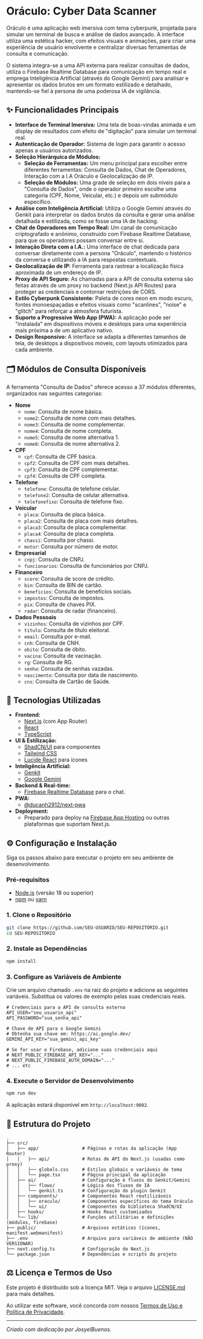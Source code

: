 
# Oráculo: Cyber Data Scanner

Oráculo é uma aplicação web imersiva com tema cyberpunk, projetada para simular um terminal de busca e análise de dados avançado. A interface utiliza uma estética hacker, com efeitos visuais e animações, para criar uma experiência de usuário envolvente e centralizar diversas ferramentas de consulta e comunicação.

O sistema integra-se a uma API externa para realizar consultas de dados, utiliza o Firebase Realtime Database para comunicação em tempo real e emprega Inteligência Artificial (através do Google Gemini) para analisar e apresentar os dados brutos em um formato estilizado e detalhado, mantendo-se fiel à persona de uma poderosa IA de vigilância.

## ✨ Funcionalidades Principais

- **Interface de Terminal Imersiva:** Uma tela de boas-vindas animada e um display de resultados com efeito de "digitação" para simular um terminal real.
- **Autenticação de Operador:** Sistema de login para garantir o acesso apenas a usuários autorizados.
- **Seleção Hierárquica de Módulos:**
    - **Seleção de Ferramentas:** Um menu principal para escolher entre diferentes ferramentas: Consulta de Dados, Chat de Operadores, Interação com a I.A Oráculo e Geolocalização de IP.
    - **Seleção de Módulos:** Uma grade de seleção em dois níveis para a "Consulta de Dados", onde o operador primeiro escolhe uma categoria (CPF, Nome, Veicular, etc.) e depois um submódulo específico.
- **Análise com Inteligência Artificial:** Utiliza o Google Gemini através do Genkit para interpretar os dados brutos da consulta e gerar uma análise detalhada e estilizada, como se fosse uma IA de hacking.
- **Chat de Operadores em Tempo Real:** Um canal de comunicação criptografado e anônimo, construído com Firebase Realtime Database, para que os operadores possam conversar entre si.
- **Interação Direta com a I.A.:** Uma interface de chat dedicada para conversar diretamente com a persona "Oráculo", mantendo o histórico da conversa e utilizando a IA para respostas contextuais.
- **Geolocalização de IP:** Ferramenta para rastrear a localização física aproximada de um endereço de IP.
- **Proxy de API Seguro:** As chamadas para a API de consulta externa são feitas através de um proxy no backend (Next.js API Routes) para proteger as credenciais e contornar restrições de CORS.
- **Estilo Cyberpunk Consistente:** Paleta de cores neon em modo escuro, fontes monoespaçadas e efeitos visuais como "scanlines", "noise" e "glitch" para reforçar a atmosfera futurista.
- **Suporte a Progressive Web App (PWA):** A aplicação pode ser "instalada" em dispositivos móveis e desktops para uma experiência mais próxima a de um aplicativo nativo.
- **Design Responsivo:** A interface se adapta a diferentes tamanhos de tela, de desktops a dispositivos móveis, com layouts otimizados para cada ambiente.

## 🗂️ Módulos de Consulta Disponíveis

A ferramenta "Consulta de Dados" oferece acesso a 37 módulos diferentes, organizados nas seguintes categorias:

-   **Nome**
    -   `nome`: Consulta de nome básica.
    -   `nome2`: Consulta de nome com mais detalhes.
    -   `nome3`: Consulta de nome complementar.
    -   `nome4`: Consulta de nome completa.
    -   `nome5`: Consulta de nome alternativa 1.
    -   `nome6`: Consulta de nome alternativa 2.
-   **CPF**
    -   `cpf`: Consulta de CPF básica.
    -   `cpf2`: Consulta de CPF com mais detalhes.
    -   `cpf3`: Consulta de CPF complementar.
    -   `cpf4`: Consulta de CPF completa.
-   **Telefone**
    -   `telefone`: Consulta de telefone celular.
    -   `telefone2`: Consulta de celular alternativa.
    -   `telefonefixo`: Consulta de telefone fixo.
-   **Veicular**
    -   `placa`: Consulta de placa básica.
    -   `placa2`: Consulta de placa com mais detalhes.
    -   `placa3`: Consulta de placa complementar.
    -   `placa4`: Consulta de placa completa.
    -   `chassi`: Consulta por chassi.
    -   `motor`: Consulta por número de motor.
-   **Empresarial**
    -   `cnpj`: Consulta de CNPJ.
    -   `funcionarios`: Consulta de funcionários por CNPJ.
-   **Financeiro**
    -   `score`: Consulta de score de crédito.
    -   `bin`: Consulta de BIN de cartão.
    -   `beneficios`: Consulta de benefícios sociais.
    -   `impostos`: Consulta de impostos.
    -   `pix`: Consulta de chaves PIX.
    -   `radar`: Consulta de radar (financeiro).
-   **Dados Pessoais**
    -   `vizinhos`: Consulta de vizinhos por CPF.
    -   `titulo`: Consulta de título eleitoral.
    -   `email`: Consulta por e-mail.
    -   `cnh`: Consulta de CNH.
    -   `obito`: Consulta de óbito.
    -   `vacina`: Consulta de vacinação.
    -   `rg`: Consulta de RG.
    -   `senha`: Consulta de senhas vazadas.
    -   `nascimento`: Consulta por data de nascimento.
    -   `cns`: Consulta de Cartão de Saúde.


## 🚀 Tecnologias Utilizadas

- **Frontend:**
  - [Next.js](https://nextjs.org/) (com App Router)
  - [React](https://reactjs.org/)
  - [TypeScript](https://www.typescriptlang.org/)
- **UI & Estilização:**
  - [ShadCN/UI](https://ui.shadcn.com/) para componentes
  - [Tailwind CSS](https://tailwindcss.com/)
  - [Lucide React](https://lucide.dev/) para ícones
- **Inteligência Artificial:**
  - [Genkit](https://firebase.google.com/docs/genkit)
  - [Google Gemini](https://ai.google.dev/)
- **Backend & Real-time:**
  - [Firebase Realtime Database](https://firebase.google.com/docs/database) para o chat.
- **PWA:**
  - [@ducanh2912/next-pwa](https://www.npmjs.com/package/@ducanh2912/next-pwa)
- **Deployment:**
  - Preparado para deploy na [Firebase App Hosting](https://firebase.google.com/docs/hosting) ou outras plataformas que suportam Next.js.

## ⚙️ Configuração e Instalação

Siga os passos abaixo para executar o projeto em seu ambiente de desenvolvimento.

### Pré-requisitos

- [Node.js](https://nodejs.org/) (versão 18 ou superior)
- [npm](https://www.npmjs.com/) ou [yarn](https://yarnpkg.com/)

### 1. Clone o Repositório

```bash
git clone https://github.com/SEU-USUARIO/SEU-REPOSITORIO.git
cd SEU-REPOSITORIO
```

### 2. Instale as Dependências

```bash
npm install
```

### 3. Configure as Variáveis de Ambiente

Crie um arquivo chamado `.env` na raiz do projeto e adicione as seguintes variáveis. Substitua os valores de exemplo pelas suas credenciais reais.

```env
# Credenciais para a API de consulta externa
API_USER="seu_usuario_api"
API_PASSWORD="sua_senha_api"

# Chave de API para o Google Gemini
# Obtenha sua chave em: https://ai.google.dev/
GEMINI_API_KEY="sua_gemini_api_key"

# Se for usar o Firebase, adicione suas credenciais aqui
# NEXT_PUBLIC_FIREBASE_API_KEY="..."
# NEXT_PUBLIC_FIREBASE_AUTH_DOMAIN="..."
# ... etc
```

### 4. Execute o Servidor de Desenvolvimento

```bash
npm run dev
```

A aplicação estará disponível em `http://localhost:9002`.

## 📂 Estrutura do Projeto

```
.
├── src/
│   ├── app/                # Páginas e rotas da aplicação (App Router)
│   │   ├── api/            # Rotas de API do Next.js (usadas como proxy)
│   │   ├── globals.css     # Estilos globais e variáveis de tema
│   │   └── page.tsx        # Página principal da aplicação
│   ├── ai/                 # Configuração e fluxos do Genkit/Gemini
│   │   ├── flows/          # Lógica dos fluxos de IA
│   │   └── genkit.ts       # Configuração do plugin Genkit
│   ├── components/         # Componentes React reutilizáveis
│   │   ├── oraculo/        # Componentes específicos do tema Oráculo
│   │   └── ui/             # Componentes da biblioteca ShadCN/UI
│   ├── hooks/              # Hooks React customizados
│   └── lib/                # Funções utilitárias e definições (módulos, firebase)
├── public/                 # Arquivos estáticos (ícones, manifest.webmanifest)
├── .env                    # Arquivo para variáveis de ambiente (NÃO VERSIONAR)
├── next.config.ts          # Configuração do Next.js
└── package.json            # Dependências e scripts do projeto
```

## ⚖️ Licença e Termos de Uso

Este projeto é distribuído sob a licença MIT. Veja o arquivo [LICENSE.md](LICENSE.md) para mais detalhes.

Ao utilizar este software, você concorda com nossos [Termos de Uso e Política de Privacidade](TERMS_OF_USE.md).

---
_Criado com dedicação por JosyelBuenos._
